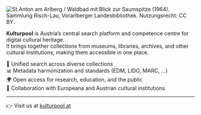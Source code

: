 ![St.Anton am Arlberg / Waldbad mit Blick zur Saumspitze (1964). Sammlung Risch-Lau, Vorarlberger Landesbibliothek. Nutzungsrecht: CC BY.](https://cms.kulturpool.at/assets/2c483bb5-0f69-4c27-8002-a67961961c50?width=1500&height=700)

**Kulturpool** is Austria’s central search platform and competence centre for digital cultural heritage.  
It brings together collections from museums, libraries, archives, and other cultural institutions, making them accessible in one place.

🔎 Unified search across diverse collections  
📊 Metadata harmonization and standards (EDM, LIDO, MARC, …)  
🌍 Open access for research, education, and the public  
🤝 Collaboration with Europeana and Austrian cultural institutions  

---

👉 Visit us at [kulturpool.at](https://www.kulturpool.at)  
